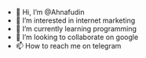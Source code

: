 - 👋 Hi, I’m @Ahnafudin
- 👀 I’m interested in internet marketing
- 🌱 I’m currently learning programming
- 💞️ I’m looking to collaborate on google
- 📫 How to reach me on telegram

<!---
Ahnafudin/Ahnafudin is a ✨ special ✨ repository because its `README.md` (this file) appears on your GitHub profile.
You can click the Preview link to take a look at your changes.
--->
